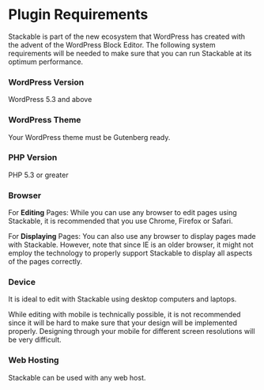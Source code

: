 # Plugin Requirements

Stackable is part of the new ecosystem that WordPress has created with the advent of the WordPress Block Editor. The following system requirements will be needed to make sure that you can run Stackable at its optimum performance.

### **WordPress Version**

WordPress 5.3 and above

### **WordPress Theme**

Your WordPress theme must be Gutenberg ready.

### **PHP Version**

PHP 5.3 or greater

### **Browser**

For **Editing** Pages: While you can use any browser to edit pages using Stackable, it is recommended that you use Chrome, Firefox or Safari.

For **Displaying** Pages: You can also use any browser to display pages made with Stackable. However, note that since IE is an older browser, it might not employ the technology to properly support Stackable to display all aspects of the pages correctly.

### **Device**

It is ideal to edit with Stackable using desktop computers and laptops.

While editing with mobile is technically possible, it is not recommended since it will be hard to make sure that your design will be implemented properly. Designing through your mobile for different screen resolutions will be very difficult.

### **Web Hosting**

Stackable can be used with any web host.

